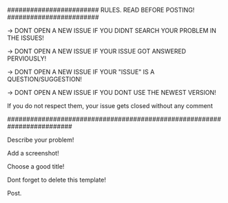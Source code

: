 ######################## RULES. READ BEFORE POSTING! ########################

-> DONT OPEN A NEW ISSUE IF YOU DIDNT SEARCH YOUR PROBLEM IN THE ISSUES!

-> DONT OPEN A NEW ISSUE IF YOUR ISSUE GOT ANSWERED PERVIOUSLY!

-> DONT OPEN A NEW ISSUE IF YOUR "ISSUE" IS A QUESTION/SUGGESTION!

-> DONT OPEN A NEW ISSUE IF YOU DONT USE THE NEWEST VERSION!

If you do not respect them, your issue gets closed without any comment

#########################################################################

Describe your problem!

Add a screenshot!

Choose a good title!

Dont forget to delete this template!

Post.
